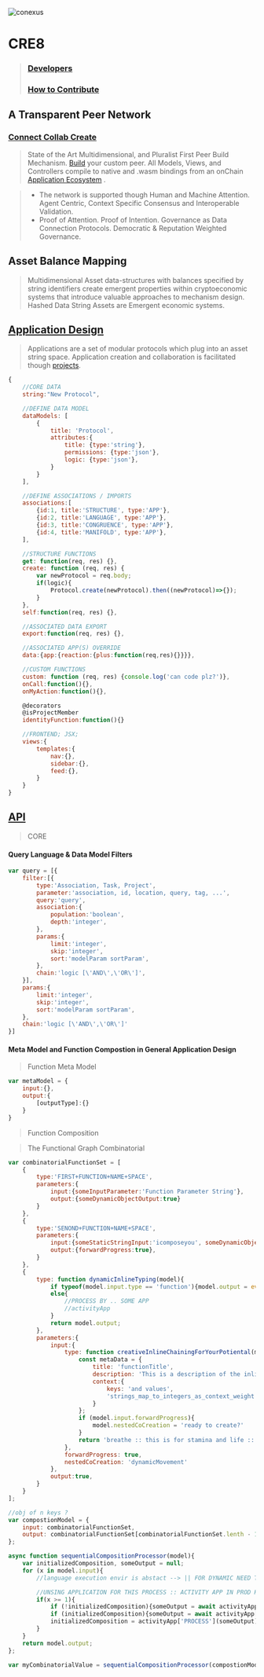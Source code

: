 
![conexus](https://www.conex.us/images/hypercube.new.gif "conex.us")
# CRE8
> ### [Developers](https://www.cre8.xyz/developers)
> ### [How to Contribute](wiki/HowToContribute.md)


## A Transparent Peer Network 

### [Connect Collab Create](https://www.cre8.xyz/transparency)

> State of the Art Multidimensional, and Pluralist First Peer Build Mechanism. [Build](https://www.cre8.xyz/register) your custom peer. All Models, Views, and Controllers compile to native and .wasm bindings from an onChain [Application Ecosystem](https://www.cre8.xyz/apps) . 

> - The network is supported though Human and Machine Attention. Agent Centric, Context Specific Consensus and Interoperable Validation. 
> - Proof of Attention. Proof of Intention. Governance as Data Connection Protocols. Democratic & Reputation Weighted Governance.

## Asset Balance Mapping
> Multidimensional Asset data-structures with balances specified by string identifiers create emergent properties within cryptoeconomic systems that introduce valuable approaches to mechanism design. Hashed Data String Assets are Emergent economic systems.

## [Application Design](https://www.cre8.xyz/apps)
> Applications are a set of modular protocols which plug into an asset string space. Application creation and collaboration is facilitated though [projects](https://www.cre8.xyz/projects).

```javascript
{
    //CORE DATA
    string:"New Protocol",

    //DEFINE DATA MODEL
    dataModels: [
        {
            title: 'Protocol',
            attributes:{
                title: {type:'string'},
                permissions: {type:'json'},
                logic: {type:'json'},
            }
        }
    ],

    //DEFINE ASSOCIATIONS / IMPORTS
    associations:[
        {id:1, title:'STRUCTURE', type:'APP'},
        {id:2, title:'LANGUAGE', type:'APP'},
        {id:3, title:'CONGRUENCE', type:'APP'},
        {id:4, title:'MANIFOLD', type:'APP'},
    ],

    //STRUCTURE FUNCTIONS
    get: function(req, res) {},
    create: function (req, res) {
        var newProtocol = req.body;
        if(logic){
            Protocol.create(newProtocol).then((newProtocol)=>{});
        }
    },
    self:function(req, res) {},

    //ASSOCIATED DATA EXPORT
    export:function(req, res) {},

    //ASSOCIATED APP(S) OVERRIDE
    data:{app:{reaction:{plus:function(req,res){}}}},

    //CUSTOM FUNCTIONS
    custom: function (req, res) {console.log('can code plz?')},
    onCall:function(){},
    onMyAction:function(){},

    @decorators
    @isProjectMember
    identityFunction:function(){}

    //FRONTEND; JSX;
    views:{
        templates:{
            nav:{},
            sidebar:{},
            feed:{},
        }
    }
}
```
## [API](https://www.cre8.xyz/developers#API)
> CORE
#### Query Language & Data Model Filters
```javascript
var query = [{
    filter:[{
        type:'Association, Task, Project',
        parameter:'association, id, location, query, tag, ...',
        query:'query',
        association:{
            population:'boolean',
            depth:'integer',
        },
        params:{
            limit:'integer',
            skip:'integer',
            sort:'modelParam sortParam',
        },
        chain:'logic [\'AND\',\'OR\']',
    }],
    params:{
        limit:'integer',
        skip:'integer',
        sort:'modelParam sortParam',
    },
    chain:'logic [\'AND\',\'OR\']'
}]
```

#### Meta Model and Function Compostion in General Application Design
> Function Meta Model
```javascript
var metaModel = {
    input:{},
    output:{
        [outputType]:{}
    }
}
```

> Function Composition

> The Functional Graph Combinatorial
```javascript
var combinatorialFunctionSet = [
    {
        type:'FIRST+FUNCTION+NAME+SPACE',
        parameters:{
            input:{someInputParameter:'Function Parameter String'},
            output:{someDynamicObjectOutput:true}
        }
    },
    {
        type:'SENOND+FUNCTION+NAME+SPACE',
        parameters:{
            input:{someStaticStringInput:'icomposeyou', someDynamicObjectInput:true},
            output:{forwardProgress:true},
        }
    },
    {
        type: function dynamicInlineTyping(model){
            if typeof(model.input.type == 'function'){model.output = eval(model.type);}
            else{
                //PROCESS BY .. SOME APP
                //activityApp
            }
            return model.output;
        },
        parameters:{
            input:{
                type: function creativeInlineChainingForYourPotiental(model){
                    const metaData = {
                        title: 'functionTitle',
                        description: 'This is a description of the inline dynmaic type // conneciton',
                        context:{
                            keys: 'and values',
                            'strings_map_to_integers_as_context_weight':100,
                        }
                    };
                    if (model.input.forwardProgress){
                        model.nestedCoCreation = 'ready to create?'
                    }
                    return 'breathe :: this is for stamina and life :: drink water, it is you :: ' + nestedCoCreation;
                },
                forwardProgress: true,
                nestedCoCreation: 'dynamicMovement'
            },
            output:true,
        }
    }
];

//obj of n keys ? 
var compostionModel = {
    input: combinatorialFunctionSet,
    output: combinatorialFunctionSet[combinatorialFunctionSet.lenth - 1].parameters.output //last output type in composition::
};

async function sequentialCompositionProcessor(model){
    var initializedComposition, someOutput = null;
    for (x in model.input){
        //language execution envir is abstact --> || FOR DYNAMIC NEED TO PROPERY WRAP META VARIABLES AS IN LANG :: REDUCE TO LANGE INTEROP IN THE STRING EVENTUALLY IE PEER + PYTHON + .. + FXN TYPE

        //UNSING APPLICATION FOR THIS PROCESS :: ACTIVITY APP IN PROD HAS LANG IMPORTS
        if(x >= 1){
            if (!initializedComposition){someOutput = await activityApp['PROCESS'](model.input[x-1]);}
            if (initializedComposition){someOutput = await activityApp['PROCESS'](initializedComposition);}
            initializedComposition = activityApp['PROCESS'](someOutput);
        }
    }
    return model.output;
};

var myCombinatorialValue = sequentialCompositionProcessor(compostionModel);
```
